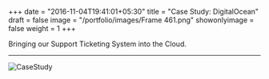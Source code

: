 +++
date = "2016-11-04T19:41:01+05:30"
title = "Case Study: DigitalOcean"
draft = false
image = "/portfolio/images/Frame 461.png"
showonlyimage = false
weight = 1
+++

Bringing our Support Ticketing System into the Cloud.
<!--more-->
---
![CaseStudy](/portfolio/images/CaseStudy.png)
